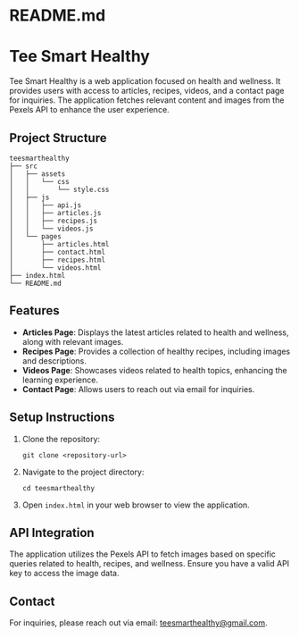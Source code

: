 # README.md

# Tee Smart Healthy

Tee Smart Healthy is a web application focused on health and wellness. It provides users with access to articles, recipes, videos, and a contact page for inquiries. The application fetches relevant content and images from the Pexels API to enhance the user experience.

## Project Structure

```
teesmarthealthy
├── src
│   ├── assets
│   │   └── css
│   │       └── style.css
│   ├── js
│   │   ├── api.js
│   │   ├── articles.js
│   │   ├── recipes.js
│   │   └── videos.js
│   └── pages
│       ├── articles.html
│       ├── contact.html
│       ├── recipes.html
│       └── videos.html
├── index.html
└── README.md
```

## Features

- **Articles Page**: Displays the latest articles related to health and wellness, along with relevant images.
- **Recipes Page**: Provides a collection of healthy recipes, including images and descriptions.
- **Videos Page**: Showcases videos related to health topics, enhancing the learning experience.
- **Contact Page**: Allows users to reach out via email for inquiries.

## Setup Instructions

1. Clone the repository:
   ```
   git clone <repository-url>
   ```

2. Navigate to the project directory:
   ```
   cd teesmarthealthy
   ```

3. Open `index.html` in your web browser to view the application.

## API Integration

The application utilizes the Pexels API to fetch images based on specific queries related to health, recipes, and wellness. Ensure you have a valid API key to access the image data.

## Contact

For inquiries, please reach out via email: teesmarthealthy@gmail.com.